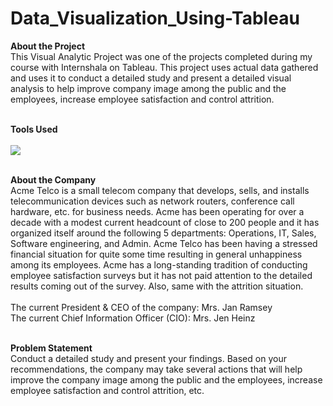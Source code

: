 # Data_Visualization_Using-Tableau

**About the Project**
<br>
    This Visual Analytic Project was one of the projects completed during my course with Internshala on Tableau. This project uses actual data gathered and uses it to conduct a detailed study and present a detailed visual analysis to help improve company image among the public and the employees, increase employee satisfaction and control attrition.
<br>
<br>

**Tools Used**
<br>
<br>
<img src = "https://img.shields.io/badge/Tableau-E97627?style=for-the-badge&logo=Tableau&logoColor=white">
<br>
<br>

**About the Company**
<br>
    Acme Telco is a small telecom company that develops, sells, and installs telecommunication devices such as network routers, conference call hardware, etc. for business needs. Acme has been operating for over a decade with a modest current headcount of close to 200 people and it has organized itself around the following 5 departments: Operations, IT, Sales, Software engineering, and Admin. Acme Telco has been having a stressed financial situation for quite some time resulting in general unhappiness among its employees. Acme has a long-standing tradition of conducting employee satisfaction surveys but it has not paid attention to the detailed results coming out of the survey. Also, same with the attrition situation. 
    <br>
    <br>
    The current President & CEO of the company: Mrs. Jan Ramsey 
    <br>
    The current Chief Information Officer (CIO): Mrs. Jen Heinz 
<br>
<br>

**Problem Statement**
<br>
  Conduct a detailed study and present your findings. Based on your recommendations, the company may take several actions that will help improve the company image among the public and the employees, increase employee satisfaction and control attrition, etc. 
<br>
